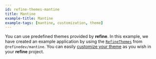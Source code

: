 ```yaml
---
id: refine-themes-mantine
title: Mantine
example-title: Mantine
example-tags: [mantine, customization, theme]
---
```


You can use predefined themes provided by **refine**. In this example, we have created an example application by using the [`RefineThemes`](/docs/api-reference/mantine/theming/#predefined-themes) from `@refinedev/mantine`. You can easily [customize your theme](/docs/api-reference/mantine/theming/#overriding-the-themes) as you wish in your **refine** project.

<CodeSandboxExample path="theme-mantine-demo" />
